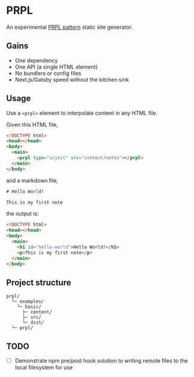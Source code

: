 # PRPL
An experimental [PRPL pattern](https://web.dev/apply-instant-loading-with-prpl/) static site generator.

## Gains
- One dependency
- One API (a single HTML element)
- No bundlers or config files
- Next.js/Gatsby speed without the kitchen sink

## Usage
Use a `<prpl>` element to interpolate content in any HTML file.

Given this HTML file,

```html
<!DOCTYPE html>
<head></head>
<body>
  <main>
    <prpl type="inject" src="content/notes"></prpl>
  </main>
</body>
```

and a markdown file,

```markdown
# Hello World!

This is my first note
```

the output is:

```html
<!DOCTYPE html>
<head></head>
<body>
  <main>
    <h1 id="hello-world">Hello World!</h1>
    <p>This is my first note</p>
  </main>
</body>
```

## Project structure
```
prpl/
  └─ examples/
    └─ basic/
      ├─ content/
      ├─ src/
      └─ dist/
  └─ prpl/
```

## TODO
- [ ] Demonstrate npm pre/post hook solution to writing remote files to the local filesystem for use